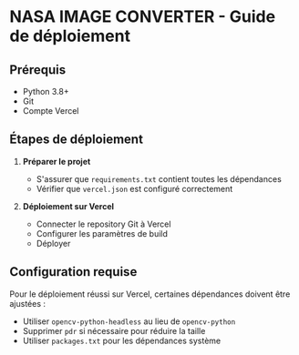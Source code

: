 # NASA IMAGE CONVERTER - Guide de déploiement

## Prérequis
- Python 3.8+
- Git
- Compte Vercel

## Étapes de déploiement

1. **Préparer le projet**
   - S'assurer que `requirements.txt` contient toutes les dépendances
   - Vérifier que `vercel.json` est configuré correctement

2. **Déploiement sur Vercel**
   - Connecter le repository Git à Vercel
   - Configurer les paramètres de build
   - Déployer

## Configuration requise

Pour le déploiement réussi sur Vercel, certaines dépendances doivent être ajustées :
- Utiliser `opencv-python-headless` au lieu de `opencv-python`
- Supprimer `pdr` si nécessaire pour réduire la taille
- Utiliser `packages.txt` pour les dépendances système
